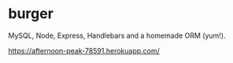 # burger

MySQL, Node, Express, Handlebars and a homemade ORM (yum!).

https://afternoon-peak-78591.herokuapp.com/
